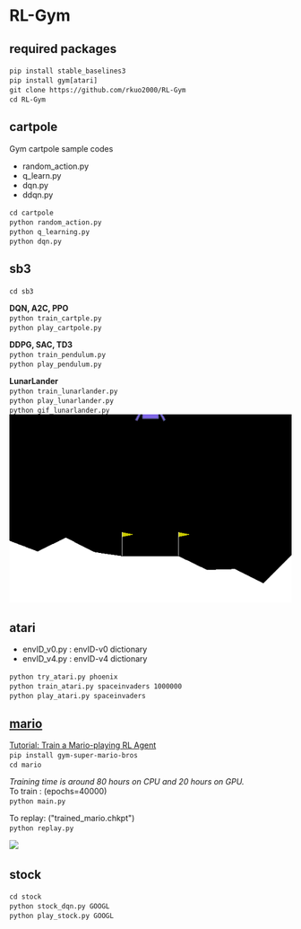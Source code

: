 # RL-Gym

## required packages
`pip install stable_baselines3`<br>
`pip install gym[atari]`<br>
`git clone https://github.com/rkuo2000/RL-Gym`<br>
`cd RL-Gym`<br>

## cartpole 
Gym cartpole sample codes<br>
* random_action.py
* q_learn.py
* dqn.py
* ddqn.py

`cd cartpole`<br>
`python random_action.py`<br>
`python q_learning.py`<br>
`python dqn.py`<br>

## sb3
`cd sb3`<br>

**DQN, A2C, PPO**<br>
`python train_cartple.py`<br>
`python play_cartpole.py`<br>

**DDPG, SAC, TD3**<br>
`python train_pendulum.py`<br>
`python play_pendulum.py`<br>
 
**LunarLander**<br>
`python train_lunarlander.py`<br> 
`python play_lunarlander.py`<br>
`python gif_lunarlander.py`<br>
![](./assets/lunarlander.gif)

## atari
* envID_v0.py : envID-v0 dictionary
* envID_v4.py : envID-v4 dictionary

`python try_atari.py phoenix`<br>
`python train_atari.py spaceinvaders 1000000`<br>
`python play_atari.py spaceinvaders`<br>

## [mario](https://github.com/yuansongFeng/MadMario/)
[Tutorial: Train a Mario-playing RL Agent](https://pytorch.org/tutorials/intermediate/mario_rl_tutorial.html)<br>
`pip install gym-super-mario-bros`<br>
`cd mario`

*Training time is around 80 hours on CPU and 20 hours on GPU.*<br>
To train : (epochs=40000)<br>
`python main.py`

To replay: ("trained_mario.chkpt")<br>
`python replay.py`

![](https://pytorch.org/tutorials/_images/mario.gif)

## stock
`cd stock`<br>
`python stock_dqn.py GOOGL`<br>
`python play_stock.py GOOGL`<br>

